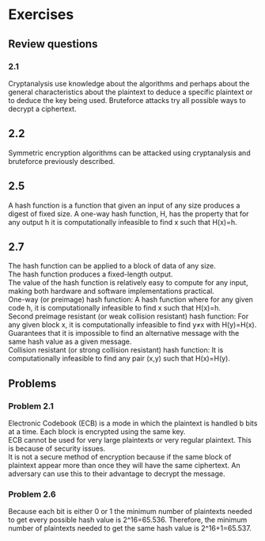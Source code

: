 # Exercises

## Review questions

### 2.1

Cryptanalysis use knowledge about the algorithms and perhaps about the general characteristics about the plaintext to deduce a specific plaintext or to deduce the key being used. Bruteforce attacks try all possible ways to decrypt a ciphertext.

## 2.2

Symmetric encryption algorithms can be attacked using cryptanalysis and bruteforce previously described.

## 2.5

A hash function is a function that given an input of any size produces a digest of fixed size. A one-way hash function, H, has the property that for any output h it is computationally infeasible to find x such that H(x)=h.

## 2.7

The hash function can be applied to a block of data of any size.  
The hash function produces a fixed-length output.  
The value of the hash function is relatively easy to compute for any input, making both hardware and software implementations practical.  
One-way (or preimage) hash function: A hash function where for any given code h, it is computationally infeasible to find x such that H(x)=h.  
Second preimage resistant (or weak collision resistant) hash function: For any given block x, it is computationally infeasible to find y≠x with H(y)=H(x). Guarantees that it is impossible to find an alternative message with the same hash value as a given message.  
Collision resistant (or strong collision resistant) hash function: It is computationally infeasible to find any pair (x,y) such that H(x)=H(y).  

## Problems

### Problem 2.1

Electronic Codebook (ECB) is a mode in which the plaintext is handled b bits at a time. Each block is encrypted using the same key.  
ECB cannot be used for very large plaintexts or very regular plaintext. This is because of security issues.  
It is not a secure method of encryption because if the same block of plaintext appear more than once they will have the same ciphertext. An adversary can use this to their advantage to decrypt the message.

### Problem 2.6

Because each bit is either 0 or 1 the minimum number of plaintexts needed to get every possible hash value is 2^16=65.536. Therefore, the minimum number of plaintexts needed to get the same hash value is 2^16+1=65.537.
